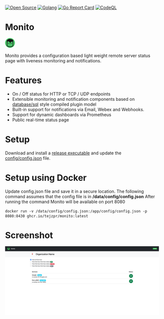 [![Open Source](https://img.shields.io/badge/Open%20Source-%20-green?logo=open-source-initiative&logoColor=white&color=blue&labelColor=blue)](https://en.wikipedia.org/wiki/Open_source)
[![Golang](https://img.shields.io/badge/-Go%20Lang-blue?logo=go&logoColor=white)](https://golang.org)
[![Go Report Card](https://goreportcard.com/badge/github.com/tejzpr/monito)](https://goreportcard.com/report/github.com/tejzpr/monito)
[![CodeQL](https://github.com/tejzpr/monito/actions/workflows/codeql-analysis.yml/badge.svg?branch=main)](https://github.com/tejzpr/monito/actions/workflows/codeql-analysis.yml)

# Monito
![Monito](https://github.com/tejzpr/monito/blob/main/public/static/favicon/favicon-32x32.png?raw=true)

Monito provides a configuration based light weight remote server status page with liveness monitoring and notifications. 

# Features
* On / Off status for HTTP or TCP / UDP endpoints
* Extensible monitoring and notification components based on [database/sql](https://eli.thegreenplace.net/2019/design-patterns-in-gos-databasesql-package/) style compiled plugin model
* Built-in support for notifications via Email, Webex and Webhooks.
* Support for dynamic dashboards via Prometheus
* Public real-time status page

# Setup
Download and install a [release executable](https://github.com/tejzpr/monito/releases) and update the [config/config.json](https://github.com/tejzpr/monito/tree/main/config) file.

# Setup using Docker
Update config.json file and save it in a secure location. The following command assumes that the config file is in **/data/config/config.json** After running the command Monito will be available on port 8080
```docker
docker run -v /data/config/config.json:/app/config/config.json -p 8080:8430 ghcr.io/tejzpr/monito:latest
```



# Screenshot
![Screenshot](https://github.com/tejzpr/monito/blob/main/screenshots/sshot-1.png?raw=true)
